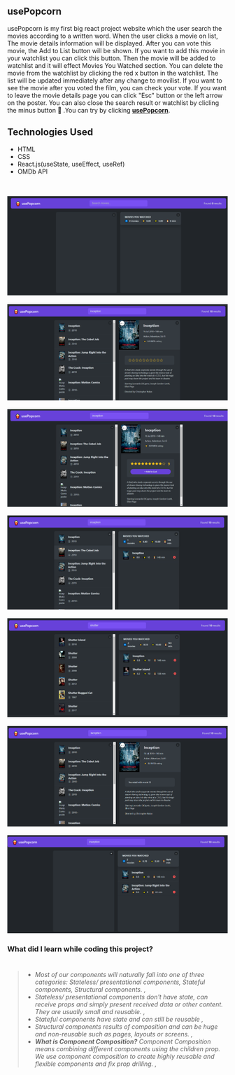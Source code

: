 ## usePopcorn

usePopcorn is my first big react project website which the user search the movies according to a written word. When the user clicks a movie on list, The movie details information will be displayed. After you can vote this movie, the Add to List button will be shown. If you want to add this movie in your watchlist you can click this button. Then the movie will be added to watchlist and it will effect Movies You Watched section. You can delete the movie from the watchlist by clicking the red x button in the watchlist. The list will be updated immediately after any change to movilist. If you want to see the movie after you voted the film, you can check your vote. If you want to leave the movie details page you can click "Esc" button or the left arrow on the poster. You can also close the search result or watchlist by clicling the minus button 🎊 .You can try by clicking <strong>[usePopcorn](https://use-popcorn-gldn.netlify.app/)</strong>.

## Technologies Used

- HTML
- CSS
- React.js(useState, useEffect, useRef)
- OMDb API

<br/>

 <br/> 
   <img src="../ReadME__img/06 - usePopcorn/usePopcorn--1.png" alt="usePopcorn">
<br/>
 <br/> 
   <img src="../ReadME__img/06 - usePopcorn/usePopcorn--2.png" alt="usePopcorn">
<br/>
 <br/> 
   <img src="../ReadME__img/06 - usePopcorn/usePopcorn--3.png" alt="usePopcorn">
<br/>
 <br/> 
   <img src="../ReadME__img/06 - usePopcorn/usePopcorn--4.png" alt="usePopcorn">
<br/>
 <br/> 
   <img src="../ReadME__img/06 - usePopcorn/usePopcorn--5.png" alt="usePopcorn">
<br/>
 <br/> 
   <img src="../ReadME__img/06 - usePopcorn/usePopcorn--6.png" alt="usePopcorn">
<br/>
 <br/> 
   <img src="../ReadME__img/06 - usePopcorn/usePopcorn--7.png" alt="usePopcorn">
<br/>

### What did I learn while coding this project?

> #
>
> - _Most of our components will naturally fall into one of three categories: Stateless/ presentational components, Stateful components, Structural components. ,_
> - _Stateless/ presentational components don't have state, can receive props and simply present received data or other content. They are usually small and reusable. ,_
> - _Stateful components have state and can still be reusable ,_
> - _Structural components results of composition and can be huge and non-reusable such as pages, layouts or screens. ,_
> - _**What is Component Composition?** Component Composition means combining different components using the children prop. We use component composition to create highly reusable and flexible components and fix prop drilling. ,_
>
> #
